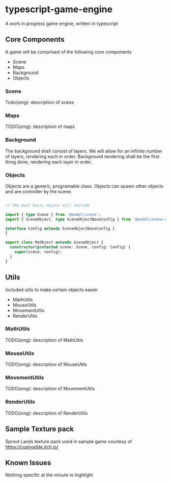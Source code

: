 # typescript-game-engine
A work in progress game engine, written in typescript

## Core Components
A game will be comprised of the following core components
- Scene
- Maps
- Background
- Objects

### Scene
Todo(smg): description of scene

### Maps
TODO(smg): description of maps

### Background
The background shall consist of layers. We will allow for an infinite number of layers, rendering each in order. Background rendering shall be the first thing done, rendering each layer in order.

### Objects
Objects are a generic, programable class. Objects can spawn other objects and are controller by the scene.

```TypeScript

// the most basic object will include

import { type Scene } from '@model/scene';
import { SceneObject, type SceneObjectBaseConfig } from '@model/scene-object';

interface Config extends SceneObjectBaseConfig {
}

export class MyObject extends SceneObject {
  constructor(protected scene: Scene, config: Config) {
    super(scene, config);
  }
}
```

## Utils
Included utils to make certain objects easier

- MathUtils
- MouseUtils
- MovementUtils
- RenderUtils

### MathUtils
TODO(smg): description of MathUtils

### MouseUtils
TODO(smg): description of MouseUtils

### MovementUtils
TODO(smg): description of MovementUtils

### RenderUtils
TODO(smg): description of RenderUtils

## Sample Texture pack
Sprout Lands texture pack used in sample game courtesy of https://cupnooble.itch.io/

## Known Issues
Nothing specific at the minute to highlight